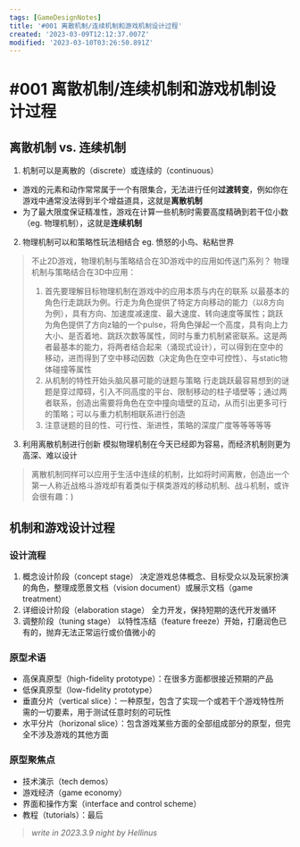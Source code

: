 ```yaml
---
tags: [GameDesignNotes]
title: '#001 离散机制/连续机制和游戏机制设计过程'
created: '2023-03-09T12:12:37.007Z'
modified: '2023-03-10T03:26:50.891Z'
---
```


# #001 离散机制/连续机制和游戏机制设计过程
## 离散机制 vs. 连续机制
1.  机制可以是离散的（discrete）或连续的（continuous）
- 游戏的元素和动作常常属于一个有限集合，无法进行任何**过渡转变**，例如你在游戏中通常没法得到半个增益道具，这就是**离散机制**
- 为了最大限度保证精准性，游戏在计算一些机制时需要高度精确到若干位小数（eg. 物理机制），这就是**连续机制**
2. 物理机制可以和策略性玩法相结合
eg. 愤怒的小鸟、粘粘世界

>不止2D游戏，物理机制与策略结合在3D游戏中的应用如传送门系列？
>物理机制与策略结合在3D中应用：
>1. 首先要理解目标物理机制在游戏中的应用本质与内在的联系
>以最基本的角色行走跳跃为例。行走为角色提供了特定方向移动的能力（以8方向为例），具有方向、加速度减速度、最大速度、转向速度等属性；跳跃为角色提供了方向z轴的一个pulse，将角色弹起一个高度，具有向上力大小、是否着地、跳跃次数等属性，同时与重力机制紧密联系。这是两者最基本的能力，将两者结合起来（涌现式设计），可以得到在空中的移动，进而得到了空中移动因数（决定角色在空中可控性）、与static物体碰撞等属性
>2. 从机制的特性开始头脑风暴可能的谜题与策略
>行走跳跃最容易想到的谜题是穿过障碍，引入不同高度的平台、限制移动的柱子墙壁等；通过两者联系，创造出需要将角色在空中撞向墙壁的互动，从而引出更多可行的策略；可以与重力机制相联系进行创造
>3. 注意谜题的目的性、可行性、渐进性，策略的深度广度等等等等等

3. 利用离散机制进行创新
模拟物理机制在今天已经即为容易，而经济机制则更为高深、难以设计

>离散机制同样可以应用于生活中连续的机制，比如将时间离散，创造出一个第一人称近战格斗游戏却有着类似于棋类游戏的移动机制、战斗机制，或许会很有趣：)

## 机制和游戏设计过程
### 设计流程
1. 概念设计阶段（concept stage）
决定游戏总体概念、目标受众以及玩家扮演的角色，整理成愿景文档（vision document）或展示文档（game treatment）
2. 详细设计阶段（elaboration stage）
全力开发，保持短期的迭代开发循环
3. 调整阶段（tuning stage）
以特性冻结（feature freeze）开始，打磨润色已有的，抛弃无法正常运行或价值微小的

### 原型术语
- 高保真原型（high-fidelity prototype）：在很多方面都很接近预期的产品
- 低保真原型（low-fidelity prototype）
- 垂直分片（vertical slice）：一种原型，包含了实现一个或若干个游戏特性所需的一切要素，用于测试任意时刻的可玩性
- 水平分片（horizonal slice）：包含游戏某些方面的全部组成部分的原型，但完全不涉及游戏的其他方面

### 原型聚焦点
- 技术演示（tech demos）
- 游戏经济（game economy）
- 界面和操作方案（interface and control scheme）
- 教程（tutorials）：最后

> *write in 2023.3.9 night by Hellinus*
